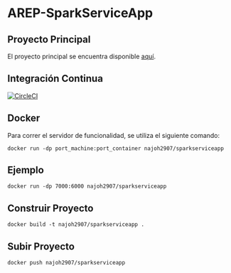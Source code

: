 # AREP-SparkServiceApp

## Proyecto Principal
El proyecto principal se encuentra disponible [aquí](https://github.com/JohannPaez/AREP-SecureSparkWebApp).

## Integración Continua

[![CircleCI](https://circleci.com/gh/JohannPaez/AREP-SparkServiceApp.svg?style=svg)](https://circleci.com/gh/JohannPaez/AREP-SparkServiceApp)

## Docker

Para correr el servidor de funcionalidad, se utiliza el siguiente comando:

    docker run -dp port_machine:port_container najoh2907/sparkserviceapp

## Ejemplo

    docker run -dp 7000:6000 najoh2907/sparkserviceapp

## Construir Proyecto

    docker build -t najoh2907/sparkserviceapp .

## Subir Proyecto

    docker push najoh2907/sparkserviceapp
	
